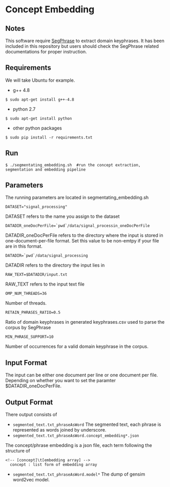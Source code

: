 # Concept Embedding


## Notes

This software require [SegPhrase](https://github.com/shangjingbo1226/SegPhrase) to extract domain keyphrases. It has been included in this repository but users should check the SegPhrase related documentations for proper instruction.

## Requirements

We will take Ubuntu for example.

* g++ 4.8
```
$ sudo apt-get install g++-4.8
```
* python 2.7
```
$ sudo apt-get install python
```
* other python packages
```
$ sudo pip install -r requirements.txt
```



## Run

```
$ ./segmentating_embedding.sh  #run the concept extraction, segmentation and embedding pipeline
```

## Parameters
The running parameters are located in segmentating_embedding.sh
```
DATASET="signal_processing"
```
DATASET refers to the name you assign to the dataset
```
DATADIR_oneDocPerFile=`pwd`/data/signal_processin_oneDocPerFile
```
DATADIR_oneDocPerFile refers to the directory where the input is stored in one-document-per-file format. Set this value to be non-emtpy if your file are in this format.
```
DATADIR=`pwd`/data/signal_processing
```
DATADIR refers to the directory the input lies in
```
RAW_TEXT=$DATADIR/input.txt
```
RAW_TEXT refers to the input text file



```
OMP_NUM_THREADS=36
```
Number of threads.

```
RETAIN_PHRASES_RATIO=0.5
```
Ratio of domain keyphrases in generated keyphrases.csv used to parse the corpus by SegPhrase

```
MIN_PHRASE_SUPPORT=10
```
Number of occurrences for a valid domain keyphrase in the corpus.

## Input Format
The input can be either one document per line or one document per file. Depending on whether you want to set the paramter $DATADIR_oneDocPerFile.

## Output Format
There output consists of 
* ```segmented_text.txt_phraseAsWord```
The segmented text, each phrase is represented as words joined by underscore.
* ```segmented_text.txt_phraseAsWord.concept_embedding*.json```
<!-- The concept/phrase embedding, each line takes the following form. -->
The concept/phrase embedding is a json file, each term following the structure of
```
<!-- [concept]\t[embedding array] -->
  concept : list form of embedding array
```
* ```segmented_text.txt_phraseAsWord.model*```
The dump of gensim word2vec model.
